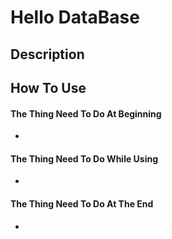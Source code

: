 # Hello DataBase

## Description

## How To Use
#### The Thing Need To Do At Beginning
-
#### The Thing Need To Do While Using
-
#### The Thing Need To Do At The End
-
